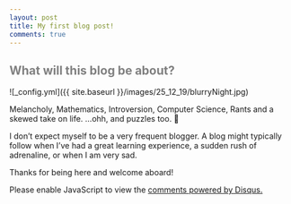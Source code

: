 ```yaml
---
layout: post
title: My first blog post!
comments: true
---
```


<h2 style="color:grey;"> What will this blog be about? </h2>

![_config.yml]({{ site.baseurl }}/images/25_12_19/blurryNight.jpg)

Melancholy, Mathematics, Introversion, Computer Science, Rants and a skewed take on life. …ohh, and puzzles too. 🙂

I don’t expect myself to be a very frequent blogger. A blog might typically follow when I’ve had a great learning experience, a sudden rush of adrenaline, or when I am very sad.

Thanks for being here and welcome aboard!

<div id="disqus_thread"></div>
<script>
    /**
    *  RECOMMENDED CONFIGURATION VARIABLES: EDIT AND UNCOMMENT THE SECTION BELOW TO INSERT DYNAMIC VALUES FROM YOUR PLATFORM OR CMS.
    *  LEARN WHY DEFINING THESE VARIABLES IS IMPORTANT: https://disqus.com/admin/universalcode/#configuration-variables    */
    /*
    var disqus_config = function () {
    this.page.url = PAGE_URL;  // Replace PAGE_URL with your page's canonical URL variable
    this.page.identifier = PAGE_IDENTIFIER; // Replace PAGE_IDENTIFIER with your page's unique identifier variable
    };
    */
    (function() { // DON'T EDIT BELOW THIS LINE
    var d = document, s = d.createElement('script');
    s.src = 'https://ashuto0sh.disqus.com/embed.js';
    s.setAttribute('data-timestamp', +new Date());
    (d.head || d.body).appendChild(s);
    })();
</script>
<noscript>Please enable JavaScript to view the <a href="https://disqus.com/?ref_noscript">comments powered by Disqus.</a></noscript>